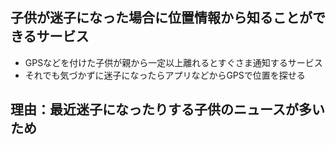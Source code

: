 
## 子供が迷子になった場合に位置情報から知ることができるサービス
* GPSなどを付けた子供が親から一定以上離れるとすぐさま通知するサービス
* それでも気づかずに迷子になったらアプリなどからGPSで位置を探せる

## 理由：最近迷子になったりする子供のニュースが多いため
